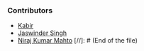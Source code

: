 ### **Contributors**

 - [Kabir](https://github.com/kabir0x23)
 - [Jaswinder Singh](https://github.com/jaswindersingh2601)
 - [Niraj Kumar Mahto](https://github.com/nirajnkm)
[//]: # (End of the file)
